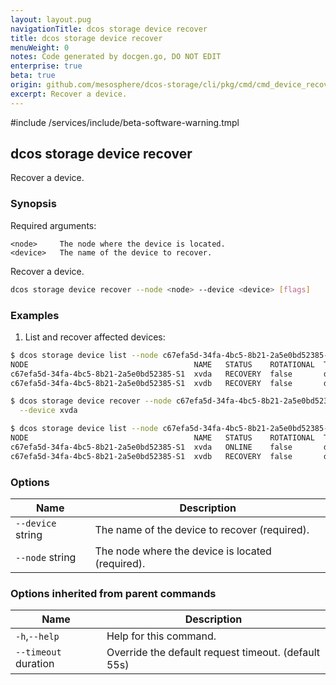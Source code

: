 ```yaml
---
layout: layout.pug
navigationTitle: dcos storage device recover
title: dcos storage device recover
menuWeight: 0
notes: Code generated by docgen.go, DO NOT EDIT
enterprise: true
beta: true
origin: github.com/mesosphere/dcos-storage/cli/pkg/cmd/cmd_device_recover.go
excerpt: Recover a device.
---
```

#include /services/include/beta-software-warning.tmpl

## dcos storage device recover

Recover a device.

### Synopsis

Required arguments:

    <node>     The node where the device is located.
    <device>   The name of the device to recover.

Recover a device.

```bash
dcos storage device recover --node <node> --device <device> [flags]
```

### Examples

1. List and recover affected devices:

```bash
$ dcos storage device list --node c67efa5d-34fa-4bc5-8b21-2a5e0bd52385-S1
NODE                                     NAME   STATUS    ROTATIONAL  TYPE
c67efa5d-34fa-4bc5-8b21-2a5e0bd52385-S1  xvda   RECOVERY  false       disk
c67efa5d-34fa-4bc5-8b21-2a5e0bd52385-S1  xvdb   RECOVERY  false       disk

$ dcos storage device recover --node c67efa5d-34fa-4bc5-8b21-2a5e0bd52385-S1 \
  --device xvda

$ dcos storage device list --node c67efa5d-34fa-4bc5-8b21-2a5e0bd52385-S1
NODE                                     NAME   STATUS    ROTATIONAL  TYPE
c67efa5d-34fa-4bc5-8b21-2a5e0bd52385-S1  xvda   ONLINE    false       disk
c67efa5d-34fa-4bc5-8b21-2a5e0bd52385-S1  xvdb   RECOVERY  false       disk
```

### Options

Name | Description
--- | ---
`--device` string | The name of the device to recover (required).
`--node` string | The node where the device is located (required).

### Options inherited from parent commands

Name | Description
--- | ---
`-h`,`--help` | Help for this command.
`--timeout` duration | Override the default request timeout. (default 55s)

